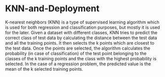 # KNN-and-Deployment
K-nearest neighbors (KNN) is a type of supervised learning algorithm which is used for both regression and classification purposes, but mostly it is used for the later. Given a dataset with different classes, KNN tries to predict the correct class of test data by calculating the distance between the test data and all the training points. It then selects the k points which are closest to the test data. Once the points are selected, the algorithm calculates the probability (in case of classification) of the test point belonging to the classes of the k training points and the class with the highest probability is selected. In the case of a regression problem, the predicted value is the mean of the k selected training points.
